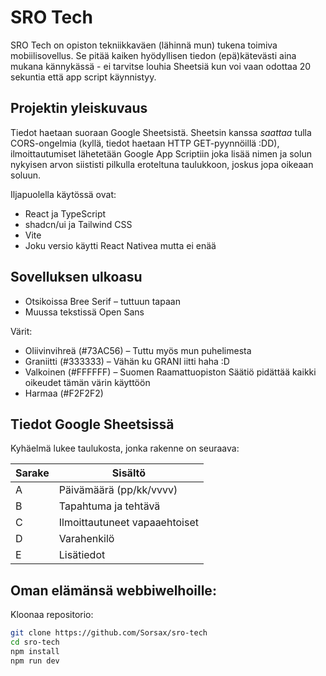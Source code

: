 # SRO Tech

SRO Tech on opiston tekniikkaväen (lähinnä mun) tukena toimiva mobiilisovellus. Se pitää kaiken hyödyllisen tiedon (epä)kätevästi aina mukana kännykässä - ei tarvitse louhia Sheetsiä kun voi vaan odottaa 20 sekuntia että app script käynnistyy.

## Projektin yleiskuvaus

Tiedot haetaan suoraan Google Sheetsistä. Sheetsin kanssa *saattaa* tulla CORS-ongelmia (kyllä, tiedot haetaan HTTP GET-pyynnöillä :DD), ilmoittautumiset lähetetään Google App Scriptiin joka lisää nimen ja solun nykyisen arvon siististi pilkulla eroteltuna taulukkoon, joskus jopa oikeaan soluun.

Iljapuolella käytössä ovat:

- React ja TypeScript
- shadcn/ui ja Tailwind CSS
- Vite
- Joku versio käytti React Nativea mutta ei enää

## Sovelluksen ulkoasu

- Otsikoissa Bree Serif – tuttuun tapaan
- Muussa tekstissä Open Sans

Värit:

- Oliivinvihreä (#73AC56) – Tuttu myös mun puhelimesta
- Graniitti (#333333) – Vähän ku GRANI iitti haha :D
- Valkoinen (#FFFFFF) – Suomen Raamattuopiston Säätiö pidättää kaikki oikeudet tämän värin käyttöön
- Harmaa (#F2F2F2)

## Tiedot Google Sheetsissä

Kyhäelmä lukee taulukosta, jonka rakenne on seuraava:

| Sarake | Sisältö                        |
|--------|--------------------------------|
| A      | Päivämäärä (pp/kk/vvvv)       |
| B      | Tapahtuma ja tehtävä           |
| C      | Ilmoittautuneet vapaaehtoiset |
| D      | Varahenkilö                    |
| E      | Lisätiedot                     |

## Oman elämänsä webbiwelhoille:

Kloonaa repositorio:

```bash
git clone https://github.com/Sorsax/sro-tech
cd sro-tech
npm install
npm run dev
